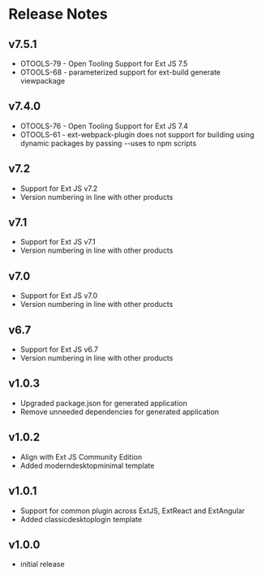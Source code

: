# Release Notes

## v7.5.1

* OTOOLS-79 - Open Tooling Support for Ext JS 7.5
* OTOOLS-68 - parameterized support for ext-build generate viewpackage

## v7.4.0

* OTOOLS-76 - Open Tooling Support for Ext JS 7.4
* OTOOLS-61 - ext-webpack-plugin does not support for building using dynamic packages by passing --uses to npm scripts

## v7.2

* Support for Ext JS v7.2
* Version numbering in line with other products

## v7.1

* Support for Ext JS v7.1
* Version numbering in line with other products

## v7.0

* Support for Ext JS v7.0
* Version numbering in line with other products

## v6.7

* Support for Ext JS v6.7
* Version numbering in line with other products


## v1.0.3

* Upgraded package.json for generated application
* Remove unneeded dependencies for generated application


## v1.0.2

* Align with Ext JS Community Edition
* Added moderndesktopminimal template


## v1.0.1

* Support for common plugin across ExtJS, ExtReact and ExtAngular
* Added classicdesktoplogin template


## v1.0.0

* initial release
